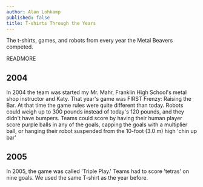 ```yaml
---
author: Alan Lohkamp
published: false
title: T-shirts Through the Years
---
```

The t-shirts, games, and robots from every year the Metal Beavers competed.

READMORE

## 2004
In 2004 the team was started my Mr. Mahr, Franklin High School's metal shop instructor and Katy. That year's game was FIRST Frenzy: Raising the Bar. At that time the game rules were quite different than today. Robots could weigh up to 300 pounds instead of today's 120 pounds, and they didn't have bumpers. Teams could score by having their human player score purple balls in any of the goals, capping the goals with a multiplier ball, or hanging their robot suspended from the 10-foot (3.0 m) high 'chin up bar'

## 2005
In 2005, the game was called 'Triple Play.' Teams had to score 'tetras' on nine goals. We used the same T-shirt as the year before. 
